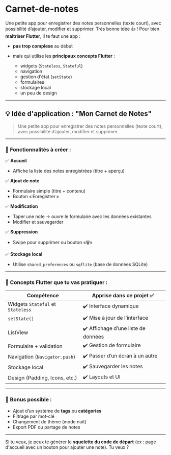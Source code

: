 # Carnet-de-notes
Une petite app pour enregistrer des notes personnelles (texte court), avec possibilité d’ajouter, modifier et supprimer.
Très bonne idée 👍 ! Pour bien **maîtriser Flutter**, il te faut une app :

* **pas trop complexe** au début
* mais qui utilise les **principaux concepts Flutter** :

  * widgets (`Stateless`, `Stateful`)
  * navigation
  * gestion d'état (`setState`)
  * formulaires
  * stockage local
  * un peu de design

---

## 💡 Idée d'application : **"Mon Carnet de Notes"**

> Une petite app pour enregistrer des notes personnelles (texte court), avec possibilité d’ajouter, modifier et supprimer.

---

### 🎯 Fonctionnalités à créer :

✅ **Accueil**

* Affiche la liste des notes enregistrées (titre + aperçu)

✅ **Ajout de note**

* Formulaire simple (titre + contenu)
* Bouton « Enregistrer »

✅ **Modification**

* Taper une note → ouvre le formulaire avec les données existantes
* Modifier et sauvegarder

✅ **Suppression**

* Swipe pour supprimer ou bouton «🗑️»

✅ **Stockage local**

* Utilise `shared_preferences` ou `sqflite` (base de données SQLite)

---

### 🔧 Concepts Flutter que tu vas pratiquer :

| Compétence                        | Apprise dans ce projet ✅            |
| --------------------------------- | ----------------------------------- |
| Widgets `Stateful` et `Stateless` | ✔️ Interface dynamique              |
| `setState()`                      | ✔️ Mise à jour de l’interface       |
| ListView                          | ✔️ Affichage d’une liste de données |
| Formulaire + validation           | ✔️ Gestion de formulaire            |
| Navigation (`Navigator.push`)     | ✔️ Passer d’un écran à un autre     |
| Stockage local                    | ✔️ Sauvegarder les notes            |
| Design (Padding, Icons, etc.)     | ✔️ Layouts et UI                    |

---

### 🎁 Bonus possible :

* Ajout d’un système de **tags** ou **catégories**
* Filtrage par mot-clé
* Changement de thème (mode nuit)
* Export PDF ou partage de notes

---

Si tu veux, je peux te générer le **squelette du code de départ** (ex : page d'accueil avec un bouton pour ajouter une note). Tu veux ?
